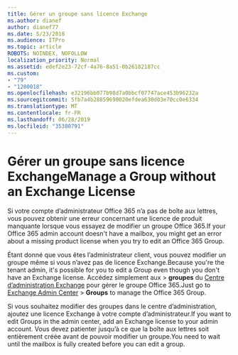```yaml
---
title: Gérer un groupe sans licence Exchange
ms.author: dianef
author: dianef77
ms.date: 5/23/2018
ms.audience: ITPro
ms.topic: article
ROBOTS: NOINDEX, NOFOLLOW
localization_priority: Normal
ms.assetid: edef2e23-72cf-4a76-8a51-0b26182187cc
ms.custom:
- "79"
- "1200018"
ms.openlocfilehash: e32196bb077b98d7a0bbcf07747ace453b96232a
ms.sourcegitcommit: 5fb7a4b28859690020efdea630d03e70cc0e6334
ms.translationtype: MT
ms.contentlocale: fr-FR
ms.lasthandoff: 06/28/2019
ms.locfileid: "35380791"
---
```

# <a name="manage-a-group-without-an-exchange-license"></a><span data-ttu-id="9dcfb-102">Gérer un groupe sans licence Exchange</span><span class="sxs-lookup"><span data-stu-id="9dcfb-102">Manage a Group without an Exchange License</span></span>

<span data-ttu-id="9dcfb-103">Si votre compte d’administrateur Office 365 n’a pas de boîte aux lettres, vous pouvez obtenir une erreur concernant une licence de produit manquante lorsque vous essayez de modifier un groupe Office 365.</span><span class="sxs-lookup"><span data-stu-id="9dcfb-103">If your Office 365 admin account doesn't have a mailbox, you might get an error about a missing product license when you try to edit an Office 365 Group.</span></span>
  
<span data-ttu-id="9dcfb-104">Étant donné que vous êtes l’administrateur client, vous pouvez modifier un groupe même si vous n’avez pas de licence Exchange.</span><span class="sxs-lookup"><span data-stu-id="9dcfb-104">Because you're the tenant admin, it's possible for you to edit a Group even though you don't have an Exchange license.</span></span> <span data-ttu-id="9dcfb-105">Accédez simplement aux \> **groupes** du [Centre d’administration Exchange](https://outlook.office365.com/ecp.aspx) pour gérer le groupe Office 365.</span><span class="sxs-lookup"><span data-stu-id="9dcfb-105">Just go to [Exchange Admin Center](https://outlook.office365.com/ecp.aspx) \> **Groups** to manage the Office 365 Group.</span></span>
  
<span data-ttu-id="9dcfb-106">Si vous souhaitez modifier des groupes dans le centre d’administration, ajoutez une licence Exchange à votre compte d’administrateur.</span><span class="sxs-lookup"><span data-stu-id="9dcfb-106">If you want to edit Groups in the admin center, add an Exchange license to your admin account.</span></span> <span data-ttu-id="9dcfb-107">Vous devez patienter jusqu’à ce que la boîte aux lettres soit entièrement créée avant de pouvoir modifier un groupe.</span><span class="sxs-lookup"><span data-stu-id="9dcfb-107">You need to wait until the mailbox is fully created before you can edit a group.</span></span>
  